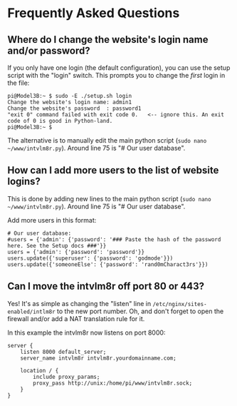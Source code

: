 # Frequently Asked Questions

## Where do I change the website's login name and/or password?

If you only have one login (the default configuration), you can use the setup script with the "login" switch. This prompts you to change the _first_ login in the file:

```text
pi@Model3B:~ $ sudo -E ./setup.sh login
Change the website's login name: admin1
Change the website's password  : password1
"exit 0" command failed with exit code 0.   <-- ignore this. An exit code of 0 is good in Python-land.
pi@Model3B:~ $
```

The alternative is to manually edit the main python script (`sudo nano ~/www/intvlm8r.py`). Around line 75 is "# Our user database".

## How can I add more users to the list of website logins?

This is done by adding new lines to the main python script (`sudo nano ~/www/intvlm8r.py`). Around line 75 is "# Our user database".

Add more users in this format:

```text
# Our user database:
#users = {'admin': {'password': '### Paste the hash of the password here. See the Setup docs ###'}}
users = {'admin': {'password': 'password'}}
users.update({'superuser': {'password': 'godmode'}})
users.update({'someoneElse': {'password': 'rand0mCharact3rs'}})
```

## Can I move the intvlm8r off port 80 or 443?

Yes! It's as simple as changing the "listen" line in `/etc/nginx/sites-enabled/intlm8r` to the new port number. Oh, and don't forget to open the firewall and/or add a NAT translation rule for it.

In this example the intvlm8r now listens on port 8000:

```text
server {
    listen 8000 default_server;
    server_name intvlm8r intvlm8r.yourdomainname.com;

    location / {
        include proxy_params;
        proxy_pass http://unix:/home/pi/www/intvlm8r.sock;
    }
}
```

